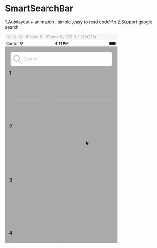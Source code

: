 # SmartSearchBar

1.Autolayout + animation , simple ,easy to read code\r\n
2.Support google search

![alt tag](https://github.com/zuo305/SmartSearchBar/blob/master/bscXjwVf6G.gif)
